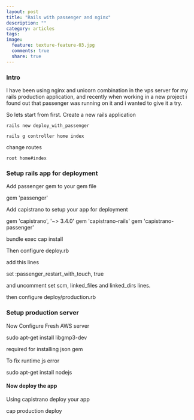 ```yaml
---
layout: post
title: "Rails with passenger and nginx"
description: ""
category: articles
tags: 
image:
  feature: texture-feature-03.jpg
  comments: true
  share: true
---
```

### Intro

I have been using nginx and unicorn combination in the vps server for my rails production application, and recently when working in a new project i found out that passenger was running on it and i wanted to give it a try.

So lets start from first. Create a  new rails application
```
rails new deploy_with_passenger

rails g controller home index
```
change routes
```
root home#index
```
### Setup rails app for deployment

Add passenger gem to your gem file

gem 'passenger'

Add capistrano to setup your app for deployment

  gem 'capistrano', '~> 3.4.0'
  gem 'capistrano-rails'
  gem 'capistrano-passenger'


bundle exec cap install


Then configure deploy.rb

add this lines

set :passenger_restart_with_touch, true

and uncomment set scm, linked_files and linked_dirs lines.


then configure deploy/production.rb

### Setup production server



Now Configure Fresh AWS server

sudo apt-get install libgmp3-dev

required for installing json gem 

To fix runtime js error

sudo apt-get install nodejs





 
#### Now deploy the app

Using capistrano deploy your app

cap production deploy

